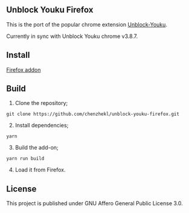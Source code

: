## Unblock Youku Firefox

This is the port of the popular chrome extension [Unblock-Youku](https://github.com/uku/Unblock-Youku).

Currently in sync with Unblock Youku chrome v3.8.7.

## Install

[Firefox addon](https://addons.mozilla.org/en-US/firefox/addon/unblock-youku-firefox/)

## Build

1.  Clone the repository;

```
git clone https://github.com/chenzhekl/unblock-youku-firefox.git
```

2.  Install dependencies;

```
yarn
```

3.  Build the add-on;

```
yarn run build
```

4.  Load it from Firefox.

## License

This project is published under GNU Affero General Public License 3.0.
